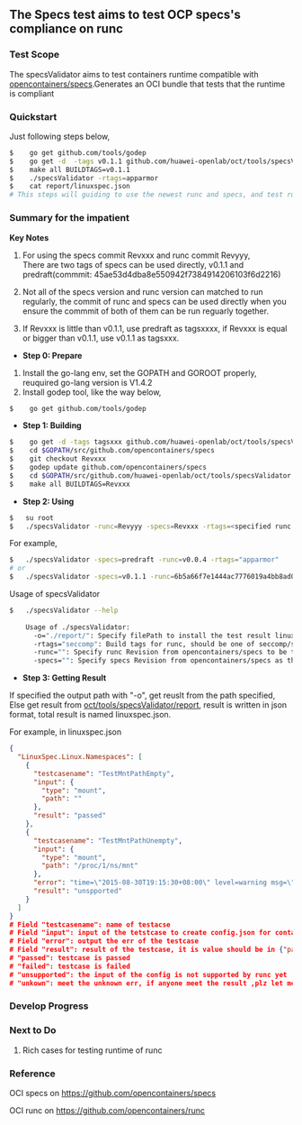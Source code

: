 ## The Specs test  aims to test OCP specs's compliance on runc

### Test Scope    

The specsValidator aims to test containers runtime compatible with  [opencontainers/specs](https://github.com/opencontainers/specs).Generates an OCI bundle that tests that the runtime is compliant
      


### Quickstart      
Just following steps below,      
``` bash
$    go get github.com/tools/godep                                               #install godep tool requested     
$    go get -d  -tags v0.1.1 github.com/huawei-openlab/oct/tools/specsValidator  #get source code           
$    make all BUILDTAGS=v0.1.1                                                   #build specsValidator      
$    ./specsValidator -rtags=apparmor                                            #run specsValidator     
$    cat report/linuxspec.json                                                   #get result       
# This steps will guiding to use the newest runc and specs, and test runc with buildtags=apparmor   
```     
      


### Summary for the impatient
                
**Key Notes**
1. For using the specs commit Revxxx and runc commit Revyyy,      
   There are two tags of specs can be used directly, v0.1.1 and predraft(commmit: 45ae53d4dba8e550942f7384914206103f6d2216)     

2. Not all of the specs version and runc version can matched to run regularly, the commit of runc and specs can be used directly when you ensure the commmit of both of them can be run reguarly together.    

3. If Revxxx is little than v0.1.1, use predraft as tagsxxxx, if Revxxx is equal or bigger than v0.1.1, use v0.1.1 as tagsxxx.    



- **Step 0: Prepare**

1. Install the go-lang env, set the GOPATH and GOROOT properly, reuquired go-lang version is V1.4.2      
2. Install godep tool, like the way below,
``` bash
$    go get github.com/tools/godep
```    
     
- **Step 1: Building**        

 

       
``` bash
$    go get -d -tags tagsxxx github.com/huawei-openlab/oct/tools/specsValidator
$    cd $GOPATH/src/github.com/opencontainers/specs
$    git checkout Revxxx    
$    godep update github.com/opencontainers/specs
$    cd $GOPATH/src/github.com/huawei-openlab/oct/tools/specsValidator
$    make all BUILDTAGS=Revxxx    
```     
     

- **Step 2: Using**     
       
      
``` bash
$   su root
$   ./specsValidator -runc=Revyyy -specs=Revxxx -rtags=<specified runc build tags> -o=<output path>    
```      
For example,      
``` bash
$   ./specsValidator -specs=predraft -runc=v0.0.4 -rtags="apparmor"    
# or    
$   ./specsValidator -specs=v0.1.1 -runc=6b5a66f7e1444ac7776019a4bb8ad0b93584685d -rtags="apparmor"
```

Usage of specsValidator      
``` bash    
$   ./specsValidator --help     
    
    Usage of ./specsValidator:       
      -o="./report/": Specify filePath to install the test result linuxspec.json     
      -rtags="seccomp": Build tags for runc, should be one of seccomp/selinux/apparmor, keep empty to using seccomp      
      -runc="": Specify runc Revision from opencontainers/specs to be tested, in the form of commit id, keep empty to using the newest commit of [opencontainers/runc](https://github.com/opencontainers/runc       
      -specs="": Specify specs Revision from opencontainers/specs as the benchmark, in the form of commit id, keep empty to using the newest commit of [opencontainers/specs](https://github.com/opencontainers/specs)
```


    
- **Step 3: Getting Result**     

If specified the output path with "-o", get reuslt from the path specified,      
Else get result from [oct/tools/specsValidator/report](./report/), result is written in json format, total result is named linuxspec.json.
      
For example, in linuxspec.json
``` json
{
  "LinuxSpec.Linux.Namespaces": [
    {
      "testcasename": "TestMntPathEmpty",
      "input": {
        "type": "mount",
        "path": ""
      },
      "result": "passed"
    },
    {
      "testcasename": "TestMntPathUnempty",
      "input": {
        "type": "mount",
        "path": "/proc/1/ns/mnt"
      },
      "error": "time=\"2015-08-30T19:15:30+08:00\" level=warning msg=\"exit status 1\" \ntime=\"2015-08-30T19:15:30+08:00\" level=warning msg=\"open /sys/fs/cgroup/freezer/user/1000.user/c2.session/oct/freezer.state: no such file or directory\" \ntime=\"2015-08-30T19:15:30+08:00\" level=warning msg=\"open /sys/fs/cgroup/devices/user/1000.user/c2.session/oct/cgroup.procs: no such file or directory\" \ntime=\"2015-08-30T19:15:30+08:00\" level=fatal msg=\"Container start failed: [8] System error: invalid argument\" \nexit status 1",
      "result": "unspported"
    }
  ]
}
# Field "testcasename": name of testacse
# Field "input": input of the tetstcase to create config.json for containers, left value is the obj in [opencontainers/specs](https://github.com/opencontainers/specs), right value is the value of the obj in left.
# Field "error": output the err of the testcase
# Field "result": result of the testcase, it is value should be in {"passed", "failed", "unsupportd", "unknown"}
# "passed": testcase is passed
# "failed": testcase is failed
# "unsupported": the input of the config is not supported by runc yet
# "unkown": meet the unknown err, if anyone meet the result ,plz let me know
``` 

### Develop Progress

### Next to Do 

1. Rich cases for testing runtime of runc

### Reference
OCI specs on https://github.com/opencontainers/specs   

OCI runc on https://github.com/opencontainers/runc
